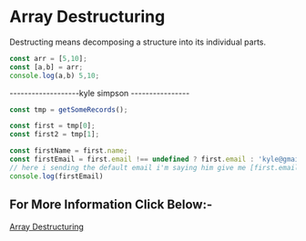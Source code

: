 # Array Destructuring
Destructing means decomposing a structure into its individual parts.  

```javascript
const arr = [5,10];
const [a,b] = arr;
console.log(a,b) 5,10;

```
  -------------------kyle simpson  ----------------
```javascript
const tmp = getSomeRecords();

const first = tmp[0];
const first2 = tmp[1];

const firstName = first.name;
const firstEmail = first.email !== undefined ? first.email : 'kyle@gmail.com'; 
// here i sending the default email i'm saying him give me [first.email] if he exixts then return me otherwise use this default email to assign a variable.;
console.log(firstEmail)

```
## For More Information Click Below:-
[Array Destructuring](../Js/Array%20Destructuring/)